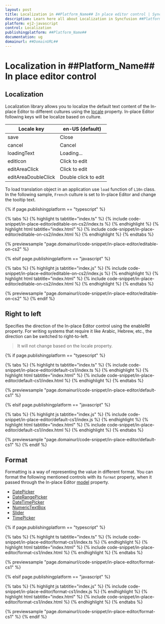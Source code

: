 ```yaml
---
layout: post
title: Localization in ##Platform_Name## In place editor control | Syncfusion
description: Learn here all about Localization in Syncfusion ##Platform_Name## In place editor control of Syncfusion Essential JS 2 and more.
platform: ej2-javascript
control: Localization 
publishingplatform: ##Platform_Name##
documentation: ug
domainurl: ##DomainURL##
---
```


# Localization in ##Platform_Name## In place editor control

## Localization

Localization library allows you to localize the default text content of the In-place Editor to different cultures using the [locale](../api/inplace-editor/#locale) property. In-place Editor following keys will be localize based on culture.

| Locale key | en-US (default) |
|------|------|
| save | Close |
| cancel | Cancel |
| loadingText | Loading... |
| editIcon | Click to edit |
| editAreaClick | Click to edit |
| editAreaDoubleClick | Double click to edit |

To load translation object in an application use `load` function of `L10n` class. In the following sample, `French` culture is set to In-place Editor and change the tooltip text.

{% if page.publishingplatform == "typescript" %}

 {% tabs %}
{% highlight ts tabtitle="index.ts" %}
{% include code-snippet/in-place-editor/editable-on-cs2/index.ts %}
{% endhighlight %}
{% highlight html tabtitle="index.html" %}
{% include code-snippet/in-place-editor/editable-on-cs2/index.html %}
{% endhighlight %}
{% endtabs %}
        
{% previewsample "page.domainurl/code-snippet/in-place-editor/editable-on-cs2" %}

{% elsif page.publishingplatform == "javascript" %}

{% tabs %}
{% highlight js tabtitle="index.js" %}
{% include code-snippet/in-place-editor/editable-on-cs2/index.js %}
{% endhighlight %}
{% highlight html tabtitle="index.html" %}
{% include code-snippet/in-place-editor/editable-on-cs2/index.html %}
{% endhighlight %}
{% endtabs %}

{% previewsample "page.domainurl/code-snippet/in-place-editor/editable-on-cs2" %}
{% endif %}

## Right to left

Specifies the direction of the In-place Editor control using the enableRtl property. For writing systems that require it like Arabic, Hebrew, etc., the direction can be switched to right-to-left.

> It will not change based on the locale property.

{% if page.publishingplatform == "typescript" %}

 {% tabs %}
{% highlight ts tabtitle="index.ts" %}
{% include code-snippet/in-place-editor/default-cs1/index.ts %}
{% endhighlight %}
{% highlight html tabtitle="index.html" %}
{% include code-snippet/in-place-editor/default-cs1/index.html %}
{% endhighlight %}
{% endtabs %}
        
{% previewsample "page.domainurl/code-snippet/in-place-editor/default-cs1" %}

{% elsif page.publishingplatform == "javascript" %}

{% tabs %}
{% highlight js tabtitle="index.js" %}
{% include code-snippet/in-place-editor/default-cs1/index.js %}
{% endhighlight %}
{% highlight html tabtitle="index.html" %}
{% include code-snippet/in-place-editor/default-cs1/index.html %}
{% endhighlight %}
{% endtabs %}

{% previewsample "page.domainurl/code-snippet/in-place-editor/default-cs1" %}
{% endif %}

## Format

Formatting is a way of representing the value in different format. You can format the following mentioned controls with its `format` property, when it passed through the In-place Editor [model](../api/inplace-editor/#model) property.

* [DatePicker](../datepicker/date-format/)
* [DateRangePicker](../daterangepicker/globalization/#customize-the-date-format)
* [DateTimePicker](../api/datetimepicker/#format)
* [NumericTextBox](../numerictextbox/formats/#custom-formats)
* [Slider](../range-slider/format/)
* [TimePicker](../api/timepicker#format)

{% if page.publishingplatform == "typescript" %}

 {% tabs %}
{% highlight ts tabtitle="index.ts" %}
{% include code-snippet/in-place-editor/format-cs1/index.ts %}
{% endhighlight %}
{% highlight html tabtitle="index.html" %}
{% include code-snippet/in-place-editor/format-cs1/index.html %}
{% endhighlight %}
{% endtabs %}
        
{% previewsample "page.domainurl/code-snippet/in-place-editor/format-cs1" %}

{% elsif page.publishingplatform == "javascript" %}

{% tabs %}
{% highlight js tabtitle="index.js" %}
{% include code-snippet/in-place-editor/format-cs1/index.js %}
{% endhighlight %}
{% highlight html tabtitle="index.html" %}
{% include code-snippet/in-place-editor/format-cs1/index.html %}
{% endhighlight %}
{% endtabs %}

{% previewsample "page.domainurl/code-snippet/in-place-editor/format-cs1" %}
{% endif %}